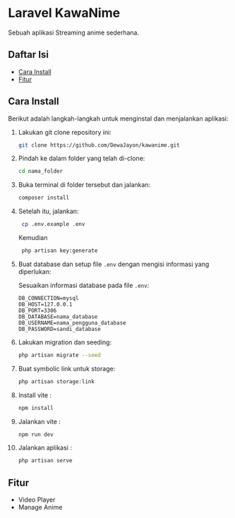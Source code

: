 # Laravel KawaNime

Sebuah aplikasi Streaming anime sederhana.

## Daftar Isi

-   [Cara Install](#cara-install)
-   [Fitur](#fitur)

## Cara Install

Berikut adalah langkah-langkah untuk menginstal dan menjalankan aplikasi:

1. Lakukan git clone repository ini:

    ```bash
    git clone https://github.com/DewaJayon/kawanime.git
    ```

2. Pindah ke dalam folder yang telah di-clone:

    ```bash
    cd nama_folder
    ```

3. Buka terminal di folder tersebut dan jalankan:

    ```bash
    composer install
    ```

4. Setelah itu, jalankan:

    ```bash
     cp .env.example .env
    ```

    Kemudian

    ```bash
     php artisan key:generate
    ```

5. Buat database dan setup file `.env` dengan mengisi informasi yang diperlukan:

    Sesuaikan informasi database pada file `.env`:

    ```env
    DB_CONNECTION=mysql
    DB_HOST=127.0.0.1
    DB_PORT=3306
    DB_DATABASE=nama_database
    DB_USERNAME=nama_pengguna_database
    DB_PASSWORD=sandi_database
    ```

6. Lakukan migration dan seeding:

    ```bash
    php artisan migrate --seed
    ```

7. Buat symbolic link untuk storage:

    ```bash
    php artisan storage:link
    ```

8. Install vite :

    ```bash
    npm install
    ```

9. Jalankan vite :

    ```bash
    npm run dev
    ```

10. Jalankan aplikasi :

    ```bash
    php artisan serve
    ```

## Fitur

-   Video Player
-   Manage Anime
